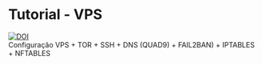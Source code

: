 # Tutorial - VPS
[![DOI](https://zenodo.org/badge/530124532.svg)](https://doi.org/10.5281/zenodo.14810240)  
Configuração VPS + TOR + SSH + DNS (QUAD9) + FAIL2BAN) + IPTABLES + NFTABLES
